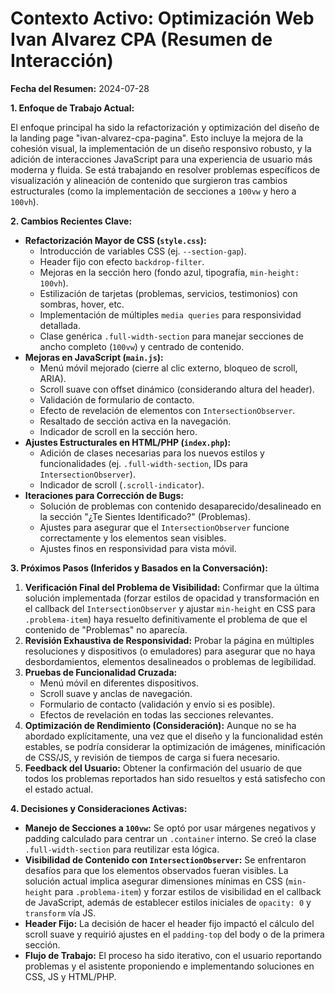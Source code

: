 # Contexto Activo: Optimización Web Ivan Alvarez CPA (Resumen de Interacción)

**Fecha del Resumen:** 2024-07-28

**1. Enfoque de Trabajo Actual:**

El enfoque principal ha sido la refactorización y optimización del diseño de la landing page "ivan-alvarez-cpa-pagina". Esto incluye la mejora de la cohesión visual, la implementación de un diseño responsivo robusto, y la adición de interacciones JavaScript para una experiencia de usuario más moderna y fluida. Se está trabajando en resolver problemas específicos de visualización y alineación de contenido que surgieron tras cambios estructurales (como la implementación de secciones a `100vw` y hero a `100vh`).

**2. Cambios Recientes Clave:**

*   **Refactorización Mayor de CSS (`style.css`):**
    *   Introducción de variables CSS (ej. `--section-gap`).
    *   Header fijo con efecto `backdrop-filter`.
    *   Mejoras en la sección hero (fondo azul, tipografía, `min-height: 100vh`).
    *   Estilización de tarjetas (problemas, servicios, testimonios) con sombras, hover, etc.
    *   Implementación de múltiples `media queries` para responsividad detallada.
    *   Clase genérica `.full-width-section` para manejar secciones de ancho completo (`100vw`) y centrado de contenido.
*   **Mejoras en JavaScript (`main.js`):**
    *   Menú móvil mejorado (cierre al clic externo, bloqueo de scroll, ARIA).
    *   Scroll suave con offset dinámico (considerando altura del header).
    *   Validación de formulario de contacto.
    *   Efecto de revelación de elementos con `IntersectionObserver`.
    *   Resaltado de sección activa en la navegación.
    *   Indicador de scroll en la sección hero.
*   **Ajustes Estructurales en HTML/PHP (`index.php`):**
    *   Adición de clases necesarias para los nuevos estilos y funcionalidades (ej. `.full-width-section`, IDs para `IntersectionObserver`).
    *   Indicador de scroll (`.scroll-indicator`).
*   **Iteraciones para Corrección de Bugs:**
    *   Solución de problemas con contenido desaparecido/desalineado en la sección "¿Te Sientes Identificado?" (Problemas).
    *   Ajustes para asegurar que el `IntersectionObserver` funcione correctamente y los elementos sean visibles.
    *   Ajustes finos en responsividad para vista móvil.

**3. Próximos Pasos (Inferidos y Basados en la Conversación):**

1.  **Verificación Final del Problema de Visibilidad:** Confirmar que la última solución implementada (forzar estilos de opacidad y transformación en el callback del `IntersectionObserver` y ajustar `min-height` en CSS para `.problema-item`) haya resuelto definitivamente el problema de que el contenido de "Problemas" no aparecía.
2.  **Revisión Exhaustiva de Responsividad:** Probar la página en múltiples resoluciones y dispositivos (o emuladores) para asegurar que no haya desbordamientos, elementos desalineados o problemas de legibilidad.
3.  **Pruebas de Funcionalidad Cruzada:**
    *   Menú móvil en diferentes dispositivos.
    *   Scroll suave y anclas de navegación.
    *   Formulario de contacto (validación y envío si es posible).
    *   Efectos de revelación en todas las secciones relevantes.
4.  **Optimización de Rendimiento (Consideración):** Aunque no se ha abordado explícitamente, una vez que el diseño y la funcionalidad estén estables, se podría considerar la optimización de imágenes, minificación de CSS/JS, y revisión de tiempos de carga si fuera necesario.
5.  **Feedback del Usuario:** Obtener la confirmación del usuario de que todos los problemas reportados han sido resueltos y está satisfecho con el estado actual.

**4. Decisiones y Consideraciones Activas:**

*   **Manejo de Secciones a `100vw`:** Se optó por usar márgenes negativos y padding calculado para centrar un `.container` interno. Se creó la clase `.full-width-section` para reutilizar esta lógica.
*   **Visibilidad de Contenido con `IntersectionObserver`:** Se enfrentaron desafíos para que los elementos observados fueran visibles. La solución actual implica asegurar dimensiones mínimas en CSS (`min-height` para `.problema-item`) y forzar estilos de visibilidad en el callback de JavaScript, además de establecer estilos iniciales de `opacity: 0` y `transform` vía JS.
*   **Header Fijo:** La decisión de hacer el header fijo impactó el cálculo del scroll suave y requirió ajustes en el `padding-top` del body o de la primera sección.
*   **Flujo de Trabajo:** El proceso ha sido iterativo, con el usuario reportando problemas y el asistente proponiendo e implementando soluciones en CSS, JS y HTML/PHP. 